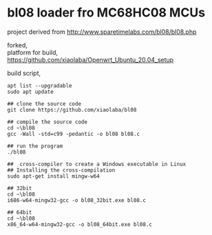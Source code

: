 # bl08 loader fro MC68HC08 MCUs

project derived from http://www.sparetimelabs.com/bl08/bl08.php



forked,   
platform for build, https://github.com/xiaolaba/Openwrt_Ubuntu_20.04_setup   

build script,
```
apt list --upgradable  
sudo apt update  

## clone the source code
git clone https://github.com/xiaolaba/bl08  

## compile the source code
cd ~\bl08
gcc -Wall -std=c99 -pedantic -o bl08 bl08.c

## run the program
./bl08
```

  
  
```
##  cross-compiler to create a Windows executable in Linux
## Installing the cross-compilation
sudo apt-get install mingw-w64

## 32bit
cd ~\bl08
i686-w64-mingw32-gcc -o bl08_32bit.exe bl08.c

## 64bit
cd ~\bl08
x86_64-w64-mingw32-gcc -o bl08_64bit.exe bl08.c

```
